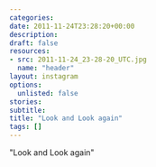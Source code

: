 ```yaml
---
categories:
date: 2011-11-24T23:28:20+00:00
description:
draft: false
resources:
- src: 2011-11-24_23-28-20_UTC.jpg
  name: "header"
layout: instagram
options:
  unlisted: false
stories:
subtitle:
title: "Look and Look again"
tags: []
---
```


"Look and Look again"
